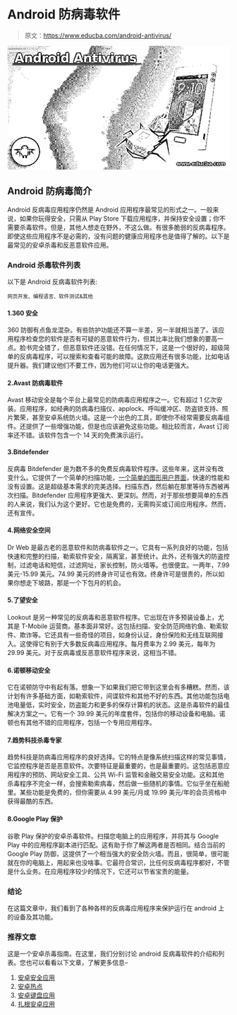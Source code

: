# Android 防病毒软件

> 原文：<https://www.educba.com/android-antivirus/>

![Android Antivirus](img/f3371607a04e6f238793bb00c01be5fc.png)



## Android 防病毒简介

Android 反病毒应用程序仍然是 Android 应用程序最常见的形式之一。一般来说，如果你玩得安全，只需从 Play Store 下载应用程序，并保持安全设置；你不需要杀毒软件。但是，其他人想走在野外，不这么做。有很多脆弱的反病毒程序。即使这些应用程序不是必需的，没有问题的健康应用程序也是值得了解的。以下是最常见的安卓杀毒和反恶意软件应用。

### Android 杀毒软件列表

以下是 Android 反病毒软件列表:

<small>网页开发、编程语言、软件测试&其他</small>

#### 1.360 安全

360 防御有点鱼龙混杂。有些防护功能还不算一半差，另一半就相当差了。该应用程序检查您的软件是否有可疑的恶意软件行为，但其比率比我们想象的要高一点。脸书完全错了，但恶意软件还没错。在任何情况下，这是一个很好的，超级简单的反病毒程序，可以搜索和查看可能的故障。这款应用还有很多功能，比如电话提升器。我们建议他们不要工作，因为他们可以让你的电话更强大。

#### 2.Avast 防病毒软件

Avast 移动安全是每个平台上最常见的防病毒应用程序之一。它有超过 1 亿次安装。应用程序，如经典的防病毒扫描仪、applock、呼叫缓冲区、防盗锁支持、照片繁荣，甚至安卓系统防火墙。这是一个出色的工具，即使你不经常需要反病毒组件。还提供了一些增强功能，但是也应该避免这些功能。相比较而言，Avast 订阅率还不错。该软件包含一个 14 天的免费演示运行。

#### 3.Bitdefender

反病毒 Bitdefender 是为数不多的免费反病毒软件程序。这些年来，这并没有改变什么。它提供了一个简单的扫描功能，[一个简单的图形用户界面](https://www.educba.com/what-is-gui/)，快速的性能和没有设置。这是超级基本需求的完美选择。扫描东西，然后躺在那里等待东西被再次扫描。Bitdefender 应用程序更强大、更深刻。然而，对于那些想要简单的东西的人来说，我们认为这个更好。它也是免费的，无需购买或订阅应用程序。然而，还有宣传。

#### 4.网络安全空间

Dr Web 是最古老的恶意软件和防病毒软件之一。它具有一系列良好的功能，包括快速和完整的扫描，勒索软件安全，隔离室，甚至统计。此外，还有强大的防盗控制，过滤电话和短信，过滤网址，家长控制，防火墙等。也很便宜。一两年，7.99 美元-15.99 美元。74.99 美元的终身许可证也有效。终身许可是很贵的，所以如果你想走下坡路，那是一个下包月的机会。

#### 5.了望安全

Lookout 是另一种常见的反病毒和恶意软件程序。它出现在许多预装设备上，尤其是 T-Mobile 运营商。基本面非常好。这包括扫描、安全防范网络钓鱼、勒索软件、欺诈等。它还具有一些奇怪的项目，如身份认证，身份保险和无线互联网接入。这使得它有别于大多数反病毒应用程序。每月费率为 2.99 美元，每年为 29.99 美元。对于反病毒或反恶意软件程序来说，这相当不错。

#### 6.诺顿移动安全

它在诺顿防守中有起有落。想象一下如果我们把它带到这里会有多糟糕。然而，该计划有许多基础方面，如勒索软件，间谍软件和其他不好的东西。其他功能包括电池电量低，实时安全，防盗能力和更多的保存计算机的状态。这是杀毒软件的最佳解决方案之一。它有一个 39.99 美元的年度套件，包括你的移动设备和电脑。诺顿也有其他不错的应用程序，包括一个专用应用程序。

#### 7.趋势科技杀毒专家

趋势科技是防病毒应用程序的良好选择。它的特点是像系统扫描这样的常见事情，它监控程序是否是恶意软件。次要特征是最重要的，也是最重要的。这包括恶意应用程序的预防、网站安全工具、公共 Wi-Fi 监管和金融交易安全功能。这和其他杀毒程序不完全一样，会搜索勒索病毒，然后做一些随机的事情。它似乎坐在船舱里。某些功能是免费的，但你需要从 4.99 美元/月或 19.99 美元/年的会员资格中获得最酷的东西。

#### 8.Google Play 保护

谷歌 Play 保护的安卓杀毒软件。扫描您电脑上的应用程序，并将其与 Google Play 中的应用程序副本进行匹配。这有助于你了解这两者是否相同。结合当前的 Google Play 防御，这提供了一个相当强大的安全防火墙。而且，很简单，很可能就在你的电脑上，用起来也没啥事。它最符合常识，比任何反病毒程序都好，不管是什么业务。在应用程序较少的情况下，它还可以节省宝贵的能量。

### 结论

在这篇文章中，我们看到了各种各样的反病毒应用程序来保护运行在 android 上的设备及其功能。

### 推荐文章

这是一个安卓杀毒指南。在这里，我们分别讨论 android 反病毒软件的介绍和列表。您也可以看看以下文章，了解更多信息–

1.  [安卓安全应用](https://www.educba.com/android-security-applications/)
2.  [安卓热点](https://www.educba.com/hotspot-for-android/)
3.  [安卓键盘应用](https://www.educba.com/keyboard-apps-for-android/)
4.  [扎根安卓应用](https://www.educba.com/rooting-android-apps/)





